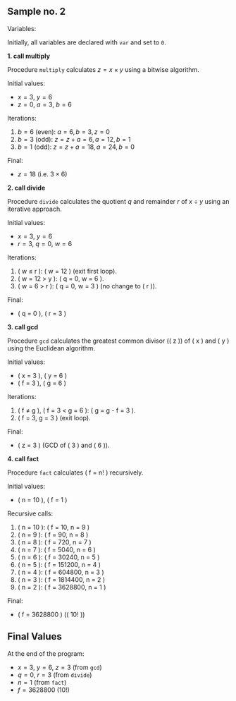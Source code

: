 
## Sample no. 2

Variables:

Initially, all variables are declared with `var` and set to `0`.


__1. call multiply__

Procedure `multiply` calculates $`z = x \times y`$ using a bitwise algorithm.

Initial values:
- $` x = 3 `$, $` y = 6 `$
- $` z = 0 `$, $` a = 3 `$, $` b = 6 `$

Iterations:
1. $` b = 6 `$ (even): $` a = 6, b = 3, z = 0 `$
2. $` b = 3 `$ (odd):  $` z = z + a = 6, a = 12, b = 1 `$
3. $` b = 1 `$ (odd):  $` z = z + a = 18, a = 24, b = 0 `$

Final:
- $` z = 18 `$ (i.e. $` 3 \times 6 `$)


__2. call divide__

Procedure `divide` calculates the quotient $`q `$ and remainder $`r`$
of $`x \div y`$ using an iterative approach.

Initial values:
- $` x = 3 `$, $` y = 6 `$
- $` r = 3 `$, $` q = 0 `$, $` w = 6 `$

Iterations:
1. \( w $\leq$ r \): \( w = 12 \) (exit first loop).
2. \( w = 12 > y \): \( q = 0, w = 6 \).
3. \( w = 6 > r \): \( q = 0, w = 3 \) (no change to \( r \)).

Final:
- \( q = 0 \), \( r = 3 \)


__3. call gcd__

Procedure `gcd` calculates the greatest common divisor (\( z \)) of
\( x \) and \( y \) using the Euclidean algorithm.

Initial values:
- \( x = 3 \), \( y = 6 \)
- \( f = 3 \), \( g = 6 \)

Iterations:
1. \( f $\neq$ g \), \( f = 3 < g = 6 \): \( g = g - f = 3 \).
2. \( f = 3, g = 3 \) (exit loop).

Final:
- \( z = 3 \) (GCD of \( 3 \) and \( 6 \)).



__4. call fact__

Procedure `fact` calculates \( f = n! \) recursively.

Initial values:
- \( n = 10 \), \( f = 1 \)

Recursive calls:
1. \( n = 10 \): \( f = 10, n = 9 \)
2. \( n = 9 \): \( f = 90, n = 8 \)
3. \( n = 8 \): \( f = 720, n = 7 \)
4. \( n = 7 \): \( f = 5040, n = 6 \)
5. \( n = 6 \): \( f = 30240, n = 5 \)
6. \( n = 5 \): \( f = 151200, n = 4 \)
7. \( n = 4 \): \( f = 604800, n = 3 \)
8. \( n = 3 \): \( f = 1814400, n = 2 \)
9. \( n = 2 \): \( f = 3628800, n = 1 \)

Final:
- \( f = 3628800 \) (\( 10! \))



## Final Values

At the end of the program:
- $` x = 3 `$, $` y = 6 `$, $` z = 3 `$ (from `gcd`)
- $` q = 0 `$, $` r = 3 `$ (from `divide`)
- $` n = 1 `$ (from `fact`)
- $` f = 3628800 `$ ($` 10! `$)
